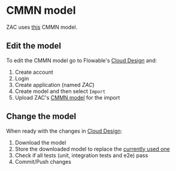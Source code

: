 # CMMN model

ZAC uses [this](../../src/main/resources/cmmn/Generiek_zaakafhandelmodel.cmmn.xml) CMMN model.

## Edit the model

To edit the CMMN model go to Flowable's [Cloud Design](https://trial.flowable.com/design/) and:
1. Create account
2. Login
3. Create application (named _ZAC_)
4. Create model and then select `Import`
5. Upload ZAC's [CMMN model](../../src/main/resources/cmmn/Generiek_zaakafhandelmodel.cmmn.xml) for the import

## Change the model

When ready with the changes in [Cloud Design](https://trial.flowable.com/design/):
1. Download the model
2. Store the downloaded model to replace the [currently used one](../../src/main/resources/cmmn/Generiek_zaakafhandelmodel.cmmn.xml)
3. Check if all tests (unit, integration tests and e2e) pass
4. Commit/Push changes
